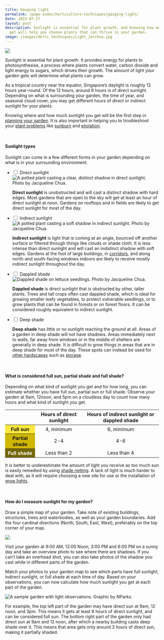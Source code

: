 ```yaml
---
title: Gauging light
permalink: /page-index/horticulture-techniques/gauging-light/
date: 2023-07-17
layout: post
description: Sunlight is essential for plant growth, and knowing how much you
  get will help you choose plants that can thrive in your garden.
image: /images/Horti techniques/Light_Jacchua.jpg
---
```

<section>
	<img src="/images/Horti%20techniques/Light_Jacchua.jpg">
  <p>Sunlight is essential for plant growth. It provides energy for plants to photosynthesise, a process where plants convert water, carbon dioxide and light energy to sugars, which drives their growth. The amount of light your garden gets will determine what plants can grow. </p>
  <p>As a tropical country near the equator, Singapore’s daylight is roughly 12 hours year-round. Of the 12 hours, around 8 hours is of direct sunlight. Depending on what is surrounding your garden, the time of year, and seasonal cloud cover, you may get different hours of direct or indirect sunlight for your plants.</p>
	<p>Knowing where and how much sunlight you get will be the first step in <a href="/learn-more-about-gardening/garden-design/">planning your garden</a>. It is also important in helping you to troubleshoot your <a href="/learn-more-about-gardening/plant-problems/">plant problems</a> like <a href="/page-index/plant-problems/sunburn/">sunburn</a> and <a href="/page-index/plant-problems/etiolation/">etiolation</a>. </p>
	<br>
</section>

<section>
	<h4>Sunlight types</h4>
  <p>Sunlight can come in a few different forms in your garden depending on what is in your surrounding environment. </p>
	<ul class="jekyllcodex_accordion">
		<li><input type="checkbox" id="accordion1">
		<label for="accordion1">Direct sunlight</label><div>
			<img title="A potted plant casting a clear, distinct shadow in direct sunlight. Photo by Jacqueline Chua." src="/images/Horti%20techniques/light_jacchua%20(1).jpg">
			<p><b>Direct sunlight</b> is unobstructed and will cast a distinct shadow with hard edges. Most gardens that are open to the sky will get at least an hour of direct sunlight at noon. Gardens on rooftops and in fields are likely to get direct sunlight for most of the day.</p>
			</div></li>
		<li><input type="checkbox" id="accordion2">
		<label for="accordion2">Indirect sunlight</label><div>
			<img title="A potted plant casting a soft shadow in indirect sunlight. Photo by Jacqueline Chua." src="/images/Horti%20techniques/light_jacchua%20(2).jpg">
			<p><b>Indirect sunlight</b> is light that is coming at an angle, bounced off another surface or filtered through things like clouds or shade cloth. It is less intense than direct sunlight and will cast an indistinct shadow with soft edges. Gardens at the foot of large buildings, in <a href="/page-index/housekeeping/good-corridor-gardening-practices/">corridors</a>, and along north-and south-facing windows indoors are likely to receive mostly indirect sunlight throughout the day. </p>
		</div></li>
		<li><input type="checkbox" id="accordion3">
		<label for="accordion3">Dappled shade</label><div>
			<img title="Dappled shade on lettuce seedlings. Photo by Jacqueline Chua." src="/images/Horti%20techniques/DappledSunlight_Jacchua.jpg">
			<p><b>Dappled shade</b> is direct sunlight that is obstructed by other, taller plants. Trees and tall crops often cast dappled shade, which is ideal for growing smaller leafy vegetables, to protect vulnerable seedlings, or to grow plants that can be found in forests or on forest floors. It can be considered roughly equivalent to indirect sunlight.</p>
		</div></li>
		<li><input type="checkbox" id="accordion4">
		<label for="accordion4">Deep shade</label><div>
			<p><b>Deep shade</b> has little or no sunlight reaching the ground at all. Areas of a garden in deep shade will not have shadows. Areas immediately next to walls, far away from windows or in the middle of shelters are generally in deep shade. It is difficult to grow things in areas that are in deep shade for most of the day. These spots can instead be used for <a href="/page-index/hardscapes/hardscapes/">other hardscapes</a> such as <a href="/page-index/hardscapes/storage/">storage</a>.</p>
		</div></li>
	</ul>
	<br>
</section>

<section>
	<h4>What is considered full sun, partial shade and full shade?</h4>
	<p>Depending on what kind of sunlight you get and for how long, you can estimate whether you have full sun, partial sun or full shade. Observe your garden at 9am, 12noon, and 5pm on a cloudless day to count how many hours and what kind of sunlight you get.</p>
	<table>
		<thead>
			<tr>
				<th></th>
				<th style="text-align:center">Hours of direct sunlight</th>
				<th style="text-align:center">Hours of indirect sunlight or dappled shade</th>
			</tr>
		</thead>
		<tbody>
			<tr>
				<th style="background-color:#FFE83B; text-align:center">Full sun</th>
				 <td style="text-align:center">4, minimum</td>
				 <td style="text-align:center">6, minimum</td>
			</tr>
			<tr>
				<th style="background-color:#D0B700; text-align:center">Partial shade</th>
				<td style="text-align:center">2-4</td>
				<td style="text-align:center">4-6</td>
			</tr>
			<tr>
				<th style="background-color:#746600; color:white; text-align:center">Full shade</th>
				<td style="text-align:center">Less than 2</td>
				<td style="text-align:center">Less than 4</td>
			</tr>
		</tbody>
	</table>
	<p>It is better to underestimate the amount of light you receive as too much sun is easily remedied by using <a href="/page-index/hardscapes/netting/">shade netting</a>. A lack of light is much harder to deal with, as it will require choosing a new site for use or the installation of <a href="/page-index/horticulture-techniques/grow-lights/">grow lights</a>. </p>
	<br>
</section>

<section>
	<h4>How do I measure sunlight for my garden?</h4>
	<p>Draw a simple map of your garden. Take note of existing buildings, structures, trees and waterbodies, as well as your garden boundaries.
Add the four cardinal directions (North, South, East, West), preferably on the top corner of your map.</p>
	<img src="/images/Garden%20design/WoodlandsZone5_JacChua.jpg">
	<p>Visit your garden at 9:00 AM, 12:00 Noon, 3:00 PM and 6:00 PM on a sunny day and take an overview photo to see where there are shadows. If you can’t take an overhead shot, you can also take photos of the shadow you cast while in different parts of the garden. </p>
	<p>Match your photos to your garden map to see which parts have full sunlight, indirect sunlight, or full shade at each time of day. Based on your observations, you can now calculate how much sunlight you get at each part of the garden.</p>
	<img title="A sample garden with light observations. Graphic by NParks." src="/images/Horti%20techniques/lightgauging.jpg">
	<p>For example, the top left part of the garden may have direct sun at 9am, 12 noon, and 3pm. This means it gets at least 6 hours of direct sunlight, and can be considered full sun. The bottom right part of the garden only had direct sun at 9am and 12 noon, after which a nearby building casts deep shade over it. This means that area gets only around 3 hours of direct sun, making it partially shaded.</p>
</section>